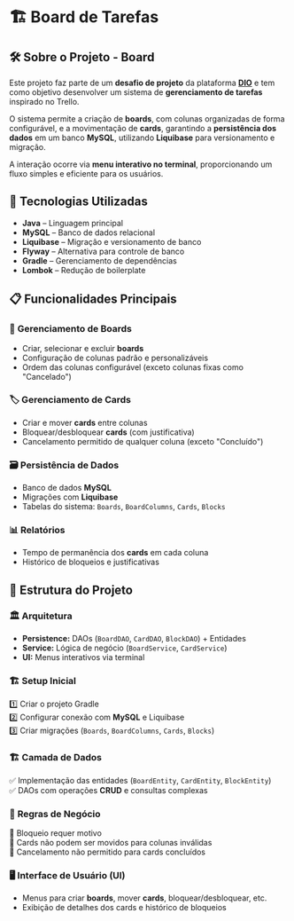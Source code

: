 # 🏗️ Board de Tarefas

## 🛠️ Sobre o Projeto - Board
Este projeto faz parte de um **desafio de projeto** da plataforma **[DIO](https://www.dio.me/)** e tem como objetivo desenvolver um sistema de **gerenciamento de tarefas** inspirado no Trello.  

O sistema permite a criação de **boards**, com colunas organizadas de forma configurável, e a movimentação de **cards**, garantindo a **persistência dos dados** em um banco **MySQL**, utilizando **Liquibase** para versionamento e migração.  

A interação ocorre via **menu interativo no terminal**, proporcionando um fluxo simples e eficiente para os usuários.

## 🚀 Tecnologias Utilizadas  
- **Java** – Linguagem principal  
- **MySQL** – Banco de dados relacional  
- **Liquibase** – Migração e versionamento de banco  
- **Flyway** – Alternativa para controle de banco  
- **Gradle** – Gerenciamento de dependências  
- **Lombok** – Redução de boilerplate  

## 📋 Funcionalidades Principais  

### 📂 **Gerenciamento de Boards**  
- Criar, selecionar e excluir **boards**  
- Configuração de colunas padrão e personalizáveis  
- Ordem das colunas configurável (exceto colunas fixas como "Cancelado")  

### 🏷️ **Gerenciamento de Cards**  
- Criar e mover **cards** entre colunas  
- Bloquear/desbloquear **cards** (com justificativa)  
- Cancelamento permitido de qualquer coluna (exceto "Concluído")  

### 🗃️ **Persistência de Dados**  
- Banco de dados **MySQL**  
- Migrações com **Liquibase**  
- Tabelas do sistema: `Boards`, `BoardColumns`, `Cards`, `Blocks`  

### 📊 **Relatórios**  
- Tempo de permanência dos **cards** em cada coluna  
- Histórico de bloqueios e justificativas  

## 🔧 Estrutura do Projeto  

### 🏛️ **Arquitetura**  
- **Persistence:** DAOs (`BoardDAO`, `CardDAO`, `BlockDAO`) + Entidades  
- **Service:** Lógica de negócio (`BoardService`, `CardService`)  
- **UI:** Menus interativos via terminal  

### 🏗️ **Setup Inicial**  
1️⃣ Criar o projeto Gradle  
2️⃣ Configurar conexão com **MySQL** e Liquibase  
3️⃣ Criar migrações (`Boards`, `BoardColumns`, `Cards`, `Blocks`)  

### 🏗️ **Camada de Dados**  
✅ Implementação das entidades (`BoardEntity`, `CardEntity`, `BlockEntity`)  
✅ DAOs com operações **CRUD** e consultas complexas  

### 🎯 **Regras de Negócio**  
🔹 Bloqueio requer motivo  
🔹 Cards não podem ser movidos para colunas inválidas  
🔹 Cancelamento não permitido para cards concluídos  

### 🖥️ **Interface de Usuário (UI)**  
- Menus para criar **boards**, mover **cards**, bloquear/desbloquear, etc.  
- Exibição de detalhes dos cards e histórico de bloqueios  
